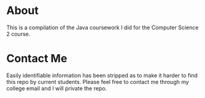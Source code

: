 # About
This is a compilation of the Java coursework I did for the Computer Science 2 course.

# Contact Me
Easily identifiable information has been stripped as to make it harder to find this repo by current students. Please feel free to contact me through my college email and I will private the repo.
